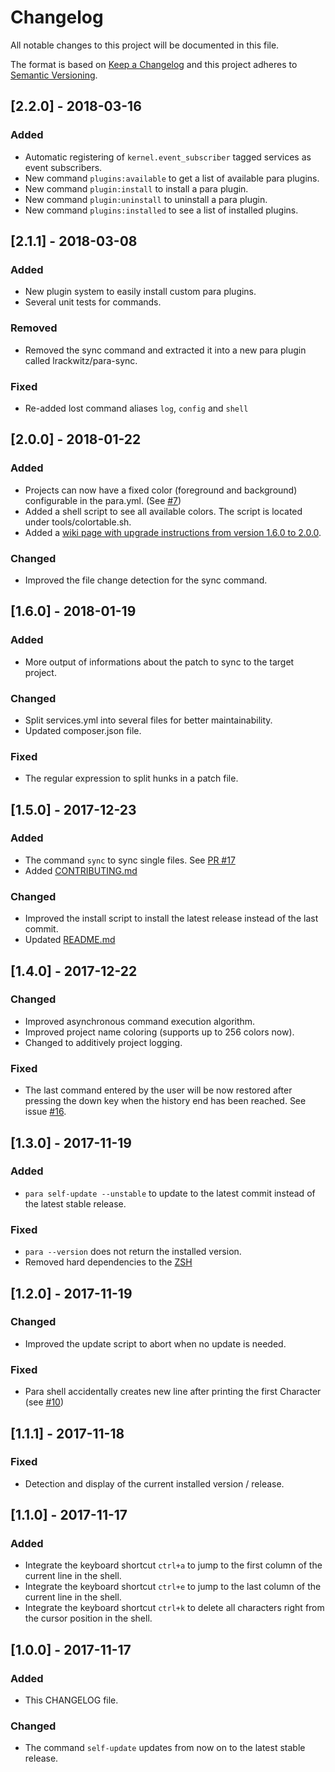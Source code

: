 # Changelog
All notable changes to this project will be documented in this file.

The format is based on [Keep a Changelog](http://keepachangelog.com/en/1.0.0/)
and this project adheres to [Semantic Versioning](http://semver.org/spec/v2.0.0.html).

## [2.2.0] - 2018-03-16
### Added
- Automatic registering of `kernel.event_subscriber` tagged services as event subscribers.
- New command `plugins:available` to get a list of available para plugins.
- New command `plugin:install` to install a para plugin.
- New command `plugin:uninstall` to uninstall a para plugin.
- New command `plugins:installed` to see a list of installed plugins.

## [2.1.1] - 2018-03-08
### Added
- New plugin system to easily install custom para plugins.
- Several unit tests for commands.
### Removed
- Removed the sync command and extracted it into a new para plugin called lrackwitz/para-sync.
### Fixed
- Re-added lost command aliases `log`, `config` and `shell`

## [2.0.0] - 2018-01-22
### Added
- Projects can now have a fixed color (foreground and background) configurable in the para.yml. (See [#7](https://github.com/rackberg/para/issues/7))
- Added a shell script to see all available colors. The script is located under tools/colortable.sh.
- Added a [wiki page with upgrade instructions from version 1.6.0 to 2.0.0](https://github.com/rackberg/para/wiki/Upgrade-para-from-1.6.0-to-2.0.0-).
### Changed
- Improved the file change detection for the sync command.
 
## [1.6.0] - 2018-01-19
### Added
- More output of informations about the patch to sync to the target project.
### Changed
- Split services.yml into several files for better maintainability.
- Updated composer.json file.
### Fixed
- The regular expression to split hunks in a patch file.
 
## [1.5.0] - 2017-12-23
### Added
- The command `sync` to sync single files. See [PR #17](https://github.com/rackberg/para/pull/17)
- Added [CONTRIBUTING.md](CONTRIBUTING.md)
### Changed
- Improved the install script to install the latest release instead of the last commit.
- Updated [README.md](README.md)

## [1.4.0] - 2017-12-22
### Changed
- Improved asynchronous command execution algorithm.
- Improved project name coloring (supports up to 256 colors now).
- Changed to additively project logging.   
### Fixed
- The last command entered by the user will be now restored after pressing the down key when the history end has been reached. See issue [#16](https://github.com/rackberg/para/issues/16).

## [1.3.0] - 2017-11-19
### Added
- `para self-update --unstable` to update to the latest commit instead of the latest stable release.

### Fixed
- `para --version` does not return the installed version.
- Removed hard dependencies to the [ZSH](https://wiki.ubuntuusers.de/Zsh/)

## [1.2.0] - 2017-11-19
### Changed
- Improved the update script to abort when no update is needed.

### Fixed
- Para shell accidentally creates new line after printing the first Character (see [#10](https://github.com/rackberg/para/issues/10))

## [1.1.1] - 2017-11-18
### Fixed
- Detection and display of the current installed version / release.

## [1.1.0] - 2017-11-17
### Added
- Integrate the keyboard shortcut `ctrl+a` to jump to the first column of the current line in the shell.
- Integrate the keyboard shortcut `ctrl+e` to jump to the last column of the current line in the shell.
- Integrate the keyboard shortcut `ctrl+k` to delete all characters right from the cursor position in the shell.

## [1.0.0] - 2017-11-17
### Added
- This CHANGELOG file.

### Changed
- The command `self-update` updates from now on to the latest stable release.
